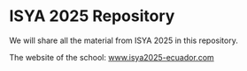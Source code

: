 # ISYA 2025 Repository

We will share all the material from ISYA 2025 in this repository.

The website of the school: www.isya2025-ecuador.com 
